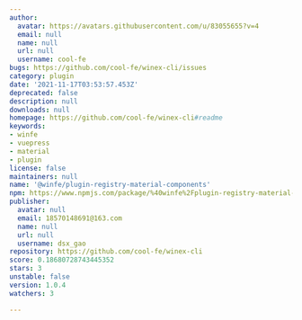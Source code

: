 ```yaml
---
author:
  avatar: https://avatars.githubusercontent.com/u/83055655?v=4
  email: null
  name: null
  url: null
  username: cool-fe
bugs: https://github.com/cool-fe/winex-cli/issues
category: plugin
date: '2021-11-17T03:53:57.453Z'
deprecated: false
description: null
downloads: null
homepage: https://github.com/cool-fe/winex-cli#readme
keywords:
- winfe
- vuepress
- material
- plugin
license: false
maintainers: null
name: '@winfe/plugin-registry-material-components'
npm: https://www.npmjs.com/package/%40winfe%2Fplugin-registry-material-components
publisher:
  avatar: null
  email: 18570148691@163.com
  name: null
  url: null
  username: dsx_gao
repository: https://github.com/cool-fe/winex-cli
score: 0.18680728743445352
stars: 3
unstable: false
version: 1.0.4
watchers: 3

---
```


